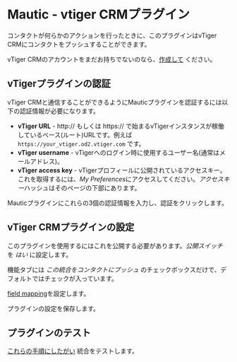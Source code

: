 # Mautic - vtiger CRMプラグイン

コンタクトが何らかのアクションを行ったときに、このプラグインはvTiger CRMにコンタクトをプッシュすることができます。

vTiger CRMのアカウントをまだお持ちでないのなら、[作成して](https://www.vtiger.com/) ください。

## vTigerプラグインの認証

vTiger CRMと通信することができるようにMauticプラグインを認証するには以下の認証情報が必要になります。

- **vTiger URL** - http:// もしくは https:// で始まるvTigerインスタンスが稼働しているベース(ルート)URLです。例えば `https://your_vtiger.od2.vtiger.com` です。
- **vTiger username** - vTigerへのログイン時に使用するユーザー名(通常はメールアドレス)。
- **vTiger access key** - vTigerプロフィールに公開されているアクセスキー。これを取得するには、*My Preferences*にアクセスしてください。*アクセスキー*ハッシュはそのページの下部にあります。

Mauticプラグインにこれ​​らの3個の認証情報を入力し、認証をクリックします。

## vTiger CRMプラグインの設定

このプラグインを使用するにはこれを公開する必要があります。*公開スイッチ* を *はい* に設定します。

機能タブには *この統合をコンタクトにプッシュ* のチェックボックスだけで、デフォルトではチェックが入っています。

[field mapping](./../plugins/field_mapping.html)を設定します。

プラグインの設定を保存します。

## プラグインのテスト

[これらの手順にしたがい](./../plugins/integration_test.html) 統合をテストします。
